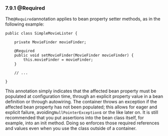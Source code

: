 ### 7.9.1 @Required

The`@Required`annotation applies to bean property setter methods, as in the following example:

```
public class SimpleMovieLister {

    private MovieFinder movieFinder;

    @Required
    public void setMovieFinder(MovieFinder movieFinder) {
        this.movieFinder = movieFinder;
    }

    // ...

}
```

This annotation simply indicates that the affected bean property must be populated at configuration time, through an explicit property value in a bean definition or through autowiring. The container throws an exception if the affected bean property has not been populated; this allows for eager and explicit failure, avoiding`NullPointerException`s or the like later on. It is still recommended that you put assertions into the bean class itself, for example, into an init method. Doing so enforces those required references and values even when you use the class outside of a container.

